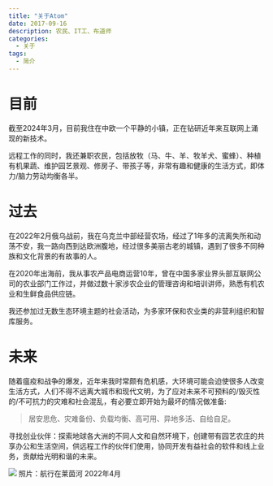 ```yaml
---
title: "关于Atom"
date: 2017-09-16
description: 农民、IT工、布道师
categories:
  - 关于
tags:
  - 简介
---
```



# **目前**

截至2024年3月，目前我住在中欧一个平静的小镇，正在钻研近年来互联网上涌现的新技术。

远程工作的同时，我还兼职农民，包括放牧（马、牛、羊、牧羊犬、蜜蜂）、种植有机果蔬、维护园艺景观、修房子、带孩子等，非常有趣和健康的生活方式，即体力/脑力劳动均衡各半。


# **过去**

在2022年2月俄乌战前，我在乌克兰中部经营农场，经过了1年多的流离失所和动荡不安，我一路向西到达欧洲腹地，经过很多美丽古老的城镇，遇到了很多不同种族和文化背景的有故事的人。

在2020年出海前，我从事农产品电商运营10年，曾在中国多家业界头部互联网公司的农业部门工作过，并做过数十家涉农企业的管理咨询和培训讲师，熟悉有机农业和生鲜食品供应链。

我还参加过无数生态环境主题的社会活动，为多家环保和农业类的非营利组织和智库服务。


# **未来**

随着瘟疫和战争的爆发，近年来我时常颇有危机感，大环境可能会迫使很多人改变生活方式，人们不得不远离大城市和现代文明，为了应对未来不可预料的/毁灭性的/不可抗力的灾难和社会混乱，有必要立即开始为最坏的情况做准备:

> 居安思危、灾难备份、负载均衡、高可用、异地多活、自给自足。

寻找创业伙伴：探索地球各大洲的不同人文和自然环境下，创建带有园艺农庄的共享办公和生活空间，供远程工作的伙伴们使用，协同开发有益社会的软件和线上业务，贡献给光明和谐的未来。


![](https://lh3.googleusercontent.com/pw/AP1GczMN01oih23eaj9VWvcOrd2rw9pi6x2k2DG0qUiXPjndCIUl5g0CA2VYpUle5wfbHxgJWAaUCDoa-Mp766rJ9sNhDoi8AE1HKC7-kIJtm3BDoFPE9LhVFF3WCbL_Wc5mmIP-CNu8Qou5cvmwhpZD2sB0Ch0D3en92OTHMOnBKLz_5Qg7Qb1A_dhVZnbuQwaLXdKw0kW1AcT_AApnZb_GoRU4IVLWv2sCySgCwIqdhM_cKCxl9zyIiNjftycw2TcCUmJKneAKn6yPQEZO8DIdJ1xrspj-lir0sutl_Yt83niZVnb8Vqm5pxjKul3d5L2i8fBk0W5SSwev2TqWCFquH9Vx8-Ps2KcUPqpV-616OYi8MwjNVugmt50DGTh1LQb7JMzIJiVXtlf2clR3xfyrBAMkAt2ayMJyg47vuSDAK6f9qabBbstZDc_buwv6zSFgAKR0wnnkwKb2ezTgkh0om5wSctCQ2h5Nh-OBXFyGaW150xJOz-NYhiwg3ktHGV_NvR80iYTRgxvJ5NJoxFTNSw8BdpDoRdlUsoUpXan7i0OVimkKpBi6GJ50QQSSVMOQxkSzgGgMLO72EWXAu7ywLUdCxWpt2xhD7d7DyNZYeRFsZj5JPz1MJ4G1p7VKELdYX-mhDMz8i9xt5fseqA5sF6bi3hOUZX0p7Rt40UDTqsgCC5LW8PActu6NYNsuz0MNC7nVsS_o-i928DY5GnyPDNz_ZoB95_3MsKsNzWOx3kuviOn3ei9HiSjmlyAU1_dkiK1DsD6hdg9HecOtgcRnHAT5egA9RD253rviW4mW7OzxO3hC12Ns720bXVXtsg8I1-wgmdqyb3Ip8hKzNCVz43ysF8U84U6OU3_fxkmqXMVUxCoGoJpq6fKF23TJI8SoFPGLH86t1KqVN6BNd3Jmdp_X=w640-h480-s-no?authuser=1)
照片：航行在莱茵河 2022年4月
